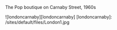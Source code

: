 The Pop boutique on Carnaby Street, 1960s

![londoncarnaby][londoncarnaby] <!-- Images -->
[londoncarnaby]: /sites/default/files/London1.jpg